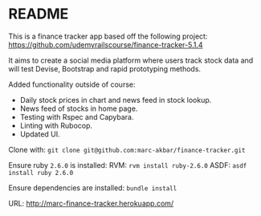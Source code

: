 # README

This is a finance tracker app based off the following project:
https://github.com/udemyrailscourse/finance-tracker-5.1.4

It aims to create a social media platform where users track stock data and
will test Devise, Bootstrap and rapid prototyping methods.

Added functionality outside of course:
- Daily stock prices in chart and news feed in stock lookup.
- News feed of stocks in home page.
- Testing with Rspec and Capybara.
- Linting with Rubocop.
- Updated UI.

Clone with:
`git clone git@github.com:marc-akbar/finance-tracker.git`

Ensure ruby `2.6.0` is installed:
RVM: `rvm install ruby-2.6.0`
ASDF: `asdf install ruby 2.6.0`

Ensure dependencies are installed:
`bundle install`

URL: http://marc-finance-tracker.herokuapp.com/
